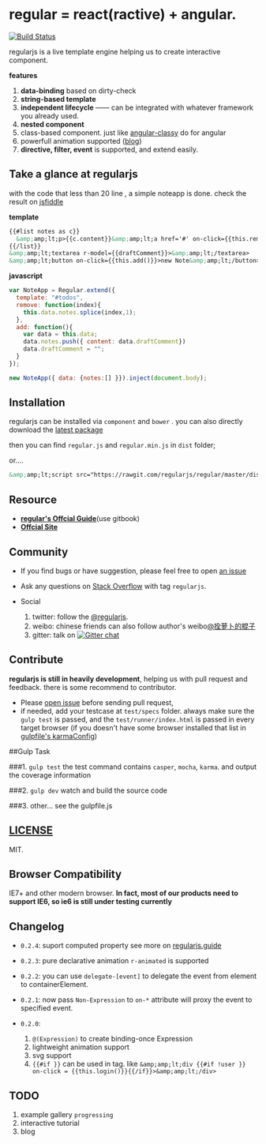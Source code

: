 

# regular = react(ractive) + angular.

[![Build Status](https://travis-ci.org/regularjs/regular.svg?branch=master)](https://travis-ci.org/regularjs/regular)

regularjs is a live template engine helping us to create interactive component.

__features__

1. __data-binding__ based on dirty-check
2. __string-based template__ 
3. __independent lifecycle__ —— can be integrated with whatever framework you already used.
4. __nested component__
5. class-based component. just like [angular-classy](http://davej.github.io/angular-classy/) do for angular
6. powerfull animation supported ([blog](http://regularjs.github.io/blog/2014/07/26/2014-7-26-animation-rethink/))
7. __directive, filter, event__ is supported, and extend easily.

## Take a glance at regularjs

with the code that less than 20 line , a simple noteapp is done. check the result on [jsfiddle](http://jsfiddle.net/leeluolee/e6yD3/)

__template__

```html
{{#list notes as c}}
  &amp;amp;lt;p>{{c.content}}&amp;amp;lt;a href='#' on-click={{this.remove(c)}}>remove&amp;amp;lt;/a>&amp;amp;lt;/p>
{{/list}}
&amp;amp;lt;textarea r-model={{draftComment}}>&amp;amp;lt;/textarea>
&amp;amp;lt;button on-click={{this.add()}}>new Note&amp;amp;lt;/button>
```

__javascript__
```javascript
var NoteApp = Regular.extend({
  template: "#todos",
  remove: function(index){
    this.data.notes.splice(index,1);
  },
  add: function(){
    var data = this.data;
    data.notes.push({ content: data.draftComment})
    data.draftComment = "";
  }
});

new NoteApp({ data: {notes:[] }}).inject(document.body);
```




## Installation

regularjs can be installed via `component` and `bower` . you can also directly download the [latest package](https://github.com/regularjs/regular/archive/master.zip)

then you can find `regular.js` and `regular.min.js` in `dist` folder;

or....

```html
&amp;amp;lt;script src="https://rawgit.com/regularjs/regular/master/dist/regular.min.js">&amp;amp;lt;/script>
```




## Resource

* __[regular's Offcial Guide](http://leeluolee.gitbooks.io/regular-guide/)__(use gitbook)
* __[Offcial Site ](http://regularjs.github.io)__


## Community

* If you find bugs or have suggestion, please feel free to open [an issue](https://github.com/regularjs/regular/issues)

* Ask any questions on [Stack Overflow](http://stackoverflow.com/questions/tagged/regularjs) with tag `regularjs`. 

* Social 
  1. twitter: follow the [@regularjs](https://twitter.com/regularjs). 
  2. weibo: chinese friends can also follow author's weibo[@拴萝卜的棍子](http://weibo.com/luobolee)
  3. gitter: talk on [![Gitter chat](https://badges.gitter.im/regularjs/regular.png)](https://gitter.im/regularjs/regular)

## Contribute

__regularjs is still in heavily development__, helping us with pull request and  feedback. there is some recommend to contributor.

* Please [open issue](https://github.com/regularjs/regular/issues) before sending pull request, 
* if needed, add your testcase at `test/specs` folder. always make sure the `gulp test` is passed, and the `test/runner/index.html` is passed in every target browser (if you doesn't have some browser installed that list in [gulpfile's karmaConfig](https://github.com/regularjs/regular/blob/master/gulpfile.js#L30))

##Gulp Task

###1. `gulp test`
the test command contains `casper`, `mocha`, `karma`. and output the coverage information

###2. `gulp dev`
watch and build the source code

###3. other... see the gulpfile.js


## [LICENSE](https://github.com/regularjs/regular/blob/master/LICENSE)

MIT.

## Browser Compatibility

IE7+ and other modern browser. __In fact, most of our products need to support IE6, so ie6 is still under testing currently__

## Changelog

* `0.2.4`: suport computed property  see more on [regularjs.guide](http://regularjs.github.io/guide/)
* `0.2.3`: pure declarative animation `r-animated` is supported
* `0.2.2`: you can use `delegate-[event]` to delegate the event from element to containerElement.
* `0.2.1`: now pass `Non-Expression` to `on-*` attribute will proxy the event to specified event.

* `0.2.0`: 
  1. `@(Expression)` to create binding-once Expression 
  2. lightweight animation support
  3. svg support
  4. `{{#if }}` can be used in tag. like `&amp;amp;lt;div {{#if !user }} on-click = {{this.login()}}{{/if}}>&amp;amp;lt;/div>`


## TODO

1. example gallery   `progressing`
2. interactive tutorial
3. blog


